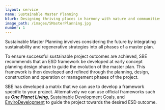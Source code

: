 ```yaml
---
layout: service
name: Sustainable Master Planning
blurb: Designing thriving places in harmony with nature and communities
image_path: /images/SMasterPlanning.jpg
number: 1
---
```



Sustainable Master Planning involves considering the future by integrating sustainability and regenerative strategies into all phases of a master plan.

To ensure successful sustainable project outcomes are achieved, SBE recommends that an ESD framework be developed at early concept planning design phase to guide the evolution of the master plan. This framework is then developed and refined through the planning, design, construction and operation or management phases of the project.

SBE has developed a matrix that we can use to develop a framework specific to your project. Alternatively we can use official frameworks such as ***[One Planet Living](http://www.bioregional.com/oneplanetliving/)***, [Sustainable Development Goals](http://www.un.org/sustainabledevelopment/sustainable-development-goals/), and [EnviroDevelopment](http://www.envirodevelopment.com.au/default.asp) to guide the project towards the desired ESD outcome.